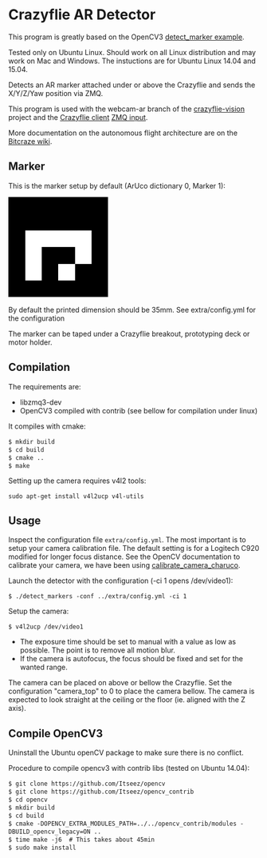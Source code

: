 Crazyflie AR Detector
=====================

This program is greatly based on the OpenCV3 [detect_marker example](https://github.com/Itseez/opencv_contrib/blob/master/modules/aruco/samples/detect_markers.cpp).

Tested only on Ubuntu Linux. Should work on all Linux distribution and may work
on Mac and Windows. The instuctions are for Ubuntu Linux 14.04 and 15.04.

Detects an AR marker attached under or above the
Crazyflie and sends the X/Y/Z/Yaw position via ZMQ.

This program is used with the webcam-ar branch of the [crazyflie-vision](https://github.com/bitcraze/crazyflie-vision/tree/webcam-ar)
project and the [Crazyflie client](https://github.com/bitcraze/crazyflie-clients-python)
[ZMQ input](https://wiki.bitcraze.io/doc:crazyflie:client:pycfclient:zmq#input_device).

More documentation on the autonomous flight architecture are on the
[Bitcraze wiki](https://wiki.bitcraze.io/doc:crazyflie:vision:index).

Marker
------

This is the marker setup by default (ArUco dictionary 0, Marker 1):

![Marker 1](extra/1.png)

By default the printed dimension should be 35mm. See extra/config.yml for
the configuration

The marker can be taped under a Crazyflie breakout, prototyping deck or motor holder.

Compilation
-----------

The requirements are:
 - libzmq3-dev
 - OpenCV3 compiled with contrib (see bellow for compilation under linux)

It compiles with cmake:

```
$ mkdir build
$ cd build
$ cmake ..
$ make
```

Setting up the camera requires v4l2 tools:
```
sudo apt-get install v4l2ucp v4l-utils
```


Usage
-----

Inspect the configuration file ```extra/config.yml```. The most important is to
setup your camera calibration file. The default setting is for a Logitech C920
modified for longer focus distance. See the OpenCV documentation to calibrate
your camera, we have been using
[calibrate_camera_charuco](https://github.com/Itseez/opencv_contrib/blob/master/modules/aruco/samples/calibrate_camera_charuco.cpp).


Launch the detector with the configuration (-ci 1 opens /dev/video1):
```
$ ./detect_markers -conf ../extra/config.yml -ci 1
```

Setup the camera:
```
$ v4l2ucp /dev/video1
```
 - The exposure time should be set to manual with a value as low as possible. The point is to remove all motion blur.
 - If the camera is autofocus, the focus should be fixed and set for the wanted range.

The camera can be placed on above or bellow the Crazyflie. Set the configuration
"camera_top" to 0 to place the camera bellow. The camera is expected to look straight at the ceiling
or the floor (ie. aligned with the Z axis).

Compile OpenCV3
---------------

Uninstall the Ubuntu openCV package to make sure there is no conflict.

Procedure to compile opencv3 with contrib libs (tested on Ubuntu 14.04):
```
$ git clone https://github.com/Itseez/opencv
$ git clone https://github.com/Itseez/opencv_contrib
$ cd opencv
$ mkdir build
$ cd build
$ cmake -DOPENCV_EXTRA_MODULES_PATH=../../opencv_contrib/modules -DBUILD_opencv_legacy=ON ..
$ time make -j6  # This takes about 45min
$ sudo make install
```

